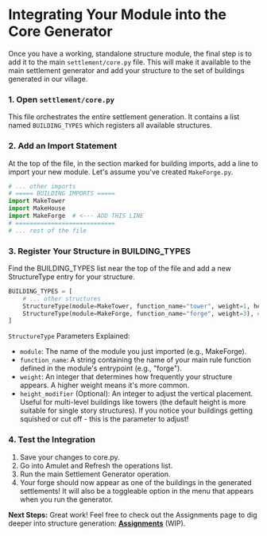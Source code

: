
# Integrating Your Module into the Core Generator

Once you have a working, standalone structure module, the final step is to add it to the main `settlement/core.py` file. This will make it available to the main settlement generator and add your structure to the set of buildings generated in our village.

### 1. Open `settlement/core.py`
This file orchestrates the entire settlement generation. It contains a list named `BUILDING_TYPES` which registers all available structures.

### 2. Add an Import Statement
At the top of the file, in the section marked for building imports, add a line to import your new module. Let's assume you've created `MakeForge.py`.

```python
# ... other imports
# ===== BUILDING IMPORTS =====
import MakeTower
import MakeHouse
import MakeForge  # <--- ADD THIS LINE
# ============================
# ... rest of the file
```

### 3. Register Your Structure in BUILDING_TYPES
Find the BUILDING_TYPES list near the top of the file and add a new StructureType entry for your structure.

```python
BUILDING_TYPES = [
    # ... other structures
    StructureType(module=MakeTower, function_name="tower", weight=1, height_modifier=15),
    StructureType(module=MakeForge, function_name="forge", weight=3), # <--- ADD THIS LINE
]
```
`StructureType` Parameters Explained:
- `module`: The name of the module you just imported (e.g., MakeForge).
- `function_name`: A string containing the name of your main rule function defined in the module's entrypoint (e.g., "forge").
- `weight`: An integer that determines how frequently your structure appears. A higher weight means it's more common.
- `height_modifier` (Optional): An integer to adjust the vertical placement. Useful for multi-level buildings like towers (the default height is more suitable for single story structures). If you notice your buildings getting squished or cut off - this is the parameter to adjust!

### 4. Test the Integration
1. Save your changes to core.py.
2. Go into Amulet and Refresh the operations list.
3. Run the main Settlement Generator operation.
4. Your forge should now appear as one of the buildings in the generated settlements! It will also be a toggleable option in the menu that appears when you run the generator.

**Next Steps:** Great work! Feel free to check out the Assignments page to dig deeper into structure generation: **[Assignments](./ASSIGNMENTS.md)** (WIP).